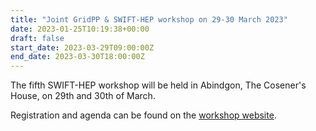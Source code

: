 ```yaml
---
title: "Joint GridPP & SWIFT-HEP workshop on 29-30 March 2023"
date: 2023-01-25T10:19:38+00:00
draft: false
start_date: 2023-03-29T09:00:00Z
end_date: 2023-03-30T18:00:00Z
---
```


The fifth SWIFT-HEP workshop will be held in Abindgon, The Cosener's House, on 29th and 30th of March. 

Registration and agenda can be found on the [workshop website](https://indico.cern.ch/event/1215829/).
